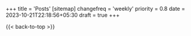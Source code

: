 +++
title = 'Posts'
[sitemap]
  changefreq = 'weekly'
  priority = 0.8
date = 2023-10-21T22:18:56+05:30
draft = true
+++

{{< back-to-top >}}
